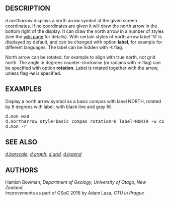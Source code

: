 <h2>DESCRIPTION</h2>

<em>d.northarrow</em> displays a north arrow symbol at
the given screen coordinates. If no coordinates are given it will draw the
north arrow in the bottom right of the display. It can draw the north arrow
in a number of styles (see the
 <a href="https://grasswiki.osgeo.org/wiki/Cartography#Display_monitors">wiki
page</a> for details).
With certain styles of north arrow label 'N' is displayed by default,
and can be changed with option <b>label</b>, for example for different languages.
The label can be hidden with <b>-t</b> flag.
<p>
North arrow can be rotated, for example to align with true north, not grid north.
The angle in degrees counter-clockwise (or radians with <b>-r</b> flag)
can be specified with option <b>rotation</b>. Label is rotated together with the
arrow, unless flag <b>-w</b> is specified.

<h2>EXAMPLES</h2>

Display a north arrow symbol as a basic compas with label NORTH,
rotated by 8 degrees with label, with black line and gray fill:<br>

<div class="code"><pre>
d.mon wx0
d.northarrow style=basic_compas rotation=8 label=NORTH -w color=black fill_color=gray
d.mon -r
</pre></div>

<h2>SEE ALSO</h2>

<em>
<a href="d.barscale.html">d.barscale</a>,
<a href="d.graph.html">d.graph</a>,
<a href="d.grid.html">d.grid</a>,
<a href="d.legend.html">d.legend</a>
</em>

<h2>AUTHORS</h2>

Hamish Bowman, <i>Department of Geology, University of Otago, New Zealand</i><br>
Improvements as part of GSoC 2016 by Adam Laza, <i>CTU in Prague</i>
